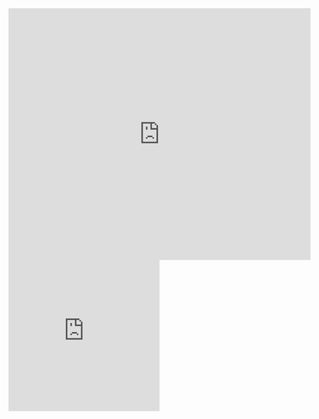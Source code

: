 <iframe src="https://old.changelly.com/widget/v1?auth=email&from=ETH&to=BTC&merchant_id=htxod42fg11hp7i3&address=38qgPtCgvf3tgao9wnKwEFxR6JVknq5Q2L&amount=1&ref_id=htxod42fg11hp7i3&color=53cea5" width="600" height="500" class="changelly" scrolling="no" style="overflow-y: hidden; border: none" > Can't load widget </iframe>
<iframe src="https://coinmarketdaddy.com/widget/calculator/BTC/USD/" width="300px" height="300px" seamless="seamless" scrolling="no" frameborder="0" allowtransparency="true"></iframe>
<script type="text/javascript" src="https://coinmarketdaddy.com/currency.js"></script><div class="coinmarketdaddy-currency-widget" data-currencyid="2174" data-base="CNY" data-rating="true" data-ticker="true" data-rank="true" data-marketcap="true" data-volume="true" data-supply="true" data-mode="light"></div>
